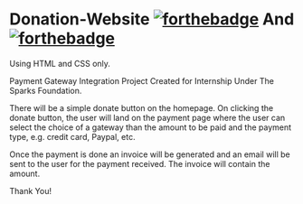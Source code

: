 # Donation-Website [![forthebadge](https://forthebadge.com/images/badges/uses-html.svg)](https://forthebadge.com) And [![forthebadge](https://forthebadge.com/images/badges/uses-css.svg)](https://forthebadge.com)
Using HTML and CSS only.<br>

Payment Gateway Integration Project Created for Internship Under The Sparks Foundation.

There will be a simple donate button on the homepage. On clicking the donate button, the user will land on the payment page where the user can select the choice of a gateway than the amount to be paid and the payment type, e.g. credit card, Paypal, etc. 

Once the payment is done an invoice will be generated and an email will be sent to the user for the payment received. The invoice will contain the amount.

Thank You!
